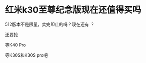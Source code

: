 # 红米k30至尊纪念版现在还值得买吗


512版本不是限量，卖完即止的吗？现在还有 ？

还要抢<img src="static/image/smiley/default/lol.gif" smilieid="12" border="0" alt="" />&nbsp; &nbsp;&nbsp; &nbsp;

等K40 Pro

等K30S和K30S pro吧<img id="aimg_aqnqy" onclick="zoom(this, this.src, 0, 0, 0)" class="zoom" src="https://cdn.jsdelivr.net/gh/hishis/forum-master/public/images/patch.gif" onmouseover="img_onmouseoverfunc(this)" onload="thumbImg(this)" border="0" alt="" />
